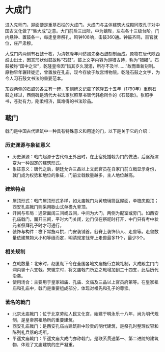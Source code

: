 # 大成门

进入先师门，迎面便是重基石栏的大成门。大成门与主体建筑大成殿同取孔子对中国古文化做了“集大成”之意。大门前后三出陛，中为螭陛，左右各十三级台阶。门内悬钟、置鼓各一，每逢皇帝祭孔，鸣钟108响，击鼓360通。钟鼓齐鸣，百官就位，庄严肃穆。

大成门内两侧有石鼓十枚，为清乾隆年间仿照先秦石鼓刻制而成。原物在唐代陕西歧山出土，因其形状似鼓故称“石鼓”。鼓上文字内容为游猎古诗，称为“猎碣”。石鼓被称“国中之宝”，乾隆皇帝因“惜其岁久漫漶，所存不及半……”故而重新刻制。原物早年辗转徙迁，曾置放在孔庙，现今存放于故宫博物院。乾隆石鼓之文字，为今人习石鼓文书法的重要范本。

东西两侧的石鼓旁各立有一碑，东侧碑文记载了乾隆五十五年（1790年）重刻石鼓之经过，西侧碑是清代大书法家张照草书唐代韩愈所作的《石鼓歌》。张照手书，苍劲有力，刚柔相济，属难得的书法珍品。

## 戟门

戟门是中国古代建筑中一种具有特殊意义和用途的门，以下是关于它的介绍：
 
### 历史渊源与象征意义
 
- 历史渊源：戟门起源于古代帝王外出时，在止宿处插戟为门的做法，后逐渐演变为一种固定的建筑形式。
- 象征意义：唐代之后，朝廷允许三品以上文武官员在自家门前立戟显示身份，戟门成为权势和地位的象征，门前立戟数量越多，主人地位越高。
 
### 建筑特点
 
- 屋顶形式：戟门屋顶形式多样，如太庙戟门为黄琉璃筒瓦屋面，单檐庑殿顶；西安孔庙戟门则采用歇山式单檐九脊顶。 
- 开间与布局：通常面阔三间或五间，中间为大门，两侧为配室或旁门。如西安孔庙戟门，面开三间，平时大门关闭，边门仅在祭祀时打开，中门只有考中状元者祭拜孔子时才可通行。
- 装饰与构件：檐下常施斗拱，门安装铺首，戗脊上装饰仙人、走兽等。走兽数量依建筑物大小和等级而定，明清规定戗脊上走兽最多11个，最少3个。
 
### 相关规制
 
- 立戟数量：北宋时，赵匡胤下令在全国各地文庙施行立戟礼制，大成殿主门门洞内竖十六支戟。宋徽宗时，将文庙戟门所立之戟增加到二十四支，此后历代沿袭。
- 使用场合：主要用于皇家祖庙、孔庙、文庙及三品以上官员府第等。在皇家祖庙和孔庙中，戟门是重要组成部分，体现对祖先和孔子的尊崇。
 
### 著名的戟门
 
- 北京太庙戟门：位于北京劳动人民文化宫，始建于明永乐十八年，尚为明代规制，是皇帝祭祖场所的重要建筑。 
- 西安孔庙戟门：是西安孔庙古建筑群中珍贵的明代建筑，是祭孔时整理仪容和陈列礼兵器的场所。 
- 平遥文庙戟门：平遥文庙大成门亦称戟门，是联系贯通第一、第二进院的建筑物，体现了文庙建筑的庄严凝重。